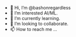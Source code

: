 - 👋 Hi, I’m @bashonregardless
- 👀 I’m interested AI/ML.
- 🌱 I’m currently learning.
- 💞️ I’m looking to collaborate.
- 📫 How to reach me ...

<!---
bashonregardless/bashonregardless is a ✨ special ✨ repository because its `README.md` (this file) appears on your GitHub profile.
You can click the Preview link to take a look at your changes.
--->
